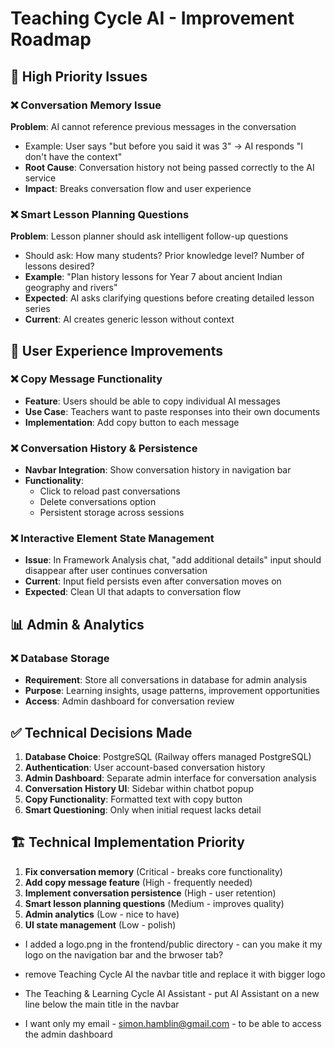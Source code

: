# Teaching Cycle AI - Improvement Roadmap

## 🎯 High Priority Issues

### ❌ Conversation Memory Issue
**Problem**: AI cannot reference previous messages in the conversation
- Example: User says "but before you said it was 3" → AI responds "I don't have the context"
- **Root Cause**: Conversation history not being passed correctly to the AI service
- **Impact**: Breaks conversation flow and user experience

### ❌ Smart Lesson Planning Questions
**Problem**: Lesson planner should ask intelligent follow-up questions
- Should ask: How many students? Prior knowledge level? Number of lessons desired?
- **Example**: "Plan history lessons for Year 7 about ancient Indian geography and rivers"
- **Expected**: AI asks clarifying questions before creating detailed lesson series
- **Current**: AI creates generic lesson without context

## 🔧 User Experience Improvements

### ❌ Copy Message Functionality
- **Feature**: Users should be able to copy individual AI messages
- **Use Case**: Teachers want to paste responses into their own documents
- **Implementation**: Add copy button to each message

### ❌ Conversation History & Persistence
- **Navbar Integration**: Show conversation history in navigation bar
- **Functionality**: 
  - Click to reload past conversations
  - Delete conversations option
  - Persistent storage across sessions

### ❌ Interactive Element State Management
- **Issue**: In Framework Analysis chat, "add additional details" input should disappear after user continues conversation
- **Current**: Input field persists even after conversation moves on
- **Expected**: Clean UI that adapts to conversation flow

## 📊 Admin & Analytics

### ❌ Database Storage
- **Requirement**: Store all conversations in database for admin analysis
- **Purpose**: Learning insights, usage patterns, improvement opportunities
- **Access**: Admin dashboard for conversation review

## ✅ Technical Decisions Made

1. **Database Choice**: PostgreSQL (Railway offers managed PostgreSQL)
2. **Authentication**: User account-based conversation history
3. **Admin Dashboard**: Separate admin interface for conversation analysis
4. **Conversation History UI**: Sidebar within chatbot popup
5. **Copy Functionality**: Formatted text with copy button
6. **Smart Questioning**: Only when initial request lacks detail

## 🏗️ Technical Implementation Priority

1. **Fix conversation memory** (Critical - breaks core functionality)
2. **Add copy message feature** (High - frequently needed)
3. **Implement conversation persistence** (High - user retention)
4. **Smart lesson planning questions** (Medium - improves quality)
5. **Admin analytics** (Low - nice to have)
6. **UI state management** (Low - polish) 

- I added a logo.png in the frontend/public directory - can you make it my logo on the navigation bar and the brwoser tab?
- remove Teaching Cycle AI the navbar title and replace it with bigger logo

- The Teaching & Learning Cycle AI Assistant - put AI Assistant on a new line below the main title in the navbar

- I want only my email - simon.hamblin@gmail.com - to be able to access the admin dashboard